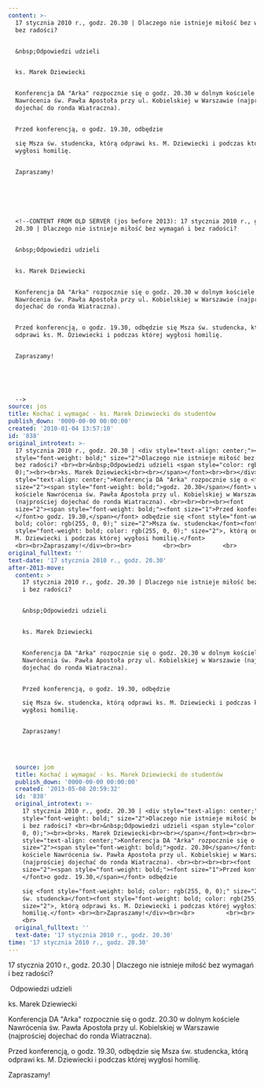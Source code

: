 ```yaml
---
content: >-
  17 stycznia 2010 r., godz. 20.30 | Dlaczego nie istnieje miłość bez wymagań i
  bez radości? 


  &nbsp;Odpowiedzi udzieli 


  ks. Marek Dziewiecki


  Konferencja DA "Arka" rozpocznie się o godz. 20.30 w dolnym kościele
  Nawrócenia św. Pawła Apostoła przy ul. Kobielskiej w Warszawie (najprościej
  dojechać do ronda Wiatraczna). 


  Przed konferencją, o godz. 19.30, odbędzie 

  się Msza św. studencka, którą odprawi ks. M. Dziewiecki i podczas której
  wygłosi homilię. 


  Zapraszamy!

           

           


  <!--CONTENT FROM OLD SERVER (jos before 2013): 17 stycznia 2010 r., godz.
  20.30 | Dlaczego nie istnieje miłość bez wymagań i bez radości? 


  &nbsp;Odpowiedzi udzieli 


  ks. Marek Dziewiecki


  Konferencja DA "Arka" rozpocznie się o godz. 20.30 w dolnym kościele
  Nawrócenia św. Pawła Apostoła przy ul. Kobielskiej w Warszawie (najprościej
  dojechać do ronda Wiatraczna). 


  Przed konferencją, o godz. 19.30, odbędzie się Msza św. studencka, którą
  odprawi ks. M. Dziewiecki i podczas której wygłosi homilię. 


  Zapraszamy!

           

           
           
  -->
source: jos
title: Kochać i wymagać - ks. Marek Dziewiecki do studentów
publish_down: '0000-00-00 00:00:00'
created: '2010-01-04 13:57:10'
id: '838'
original_introtext: >-
  17 stycznia 2010 r., godz. 20.30 | <div style="text-align: center;"><font
  style="font-weight: bold;" size="2">Dlaczego nie istnieje miłość bez wymagań i
  bez radości? <br><br>&nbsp;Odpowiedzi udzieli <span style="color: rgb(204, 0,
  0);"><br><br>ks. Marek Dziewiecki<br><br></span></font><br><br></div><div
  style="text-align: center;">Konferencja DA "Arka" rozpocznie się o <font
  size="2"><span style="font-weight: bold;">godz. 20.30</span></font> w dolnym
  kościele Nawrócenia św. Pawła Apostoła przy ul. Kobielskiej w Warszawie
  (najprościej dojechać do ronda Wiatraczna). <br><br><br><br><font
  size="2"><span style="font-weight: bold;"><font size="1">Przed konferencją,
  </font>o godz. 19.30,</span></font> odbędzie się <font style="font-weight:
  bold; color: rgb(255, 0, 0);" size="2">Msza św. studencka</font><font
  style="font-weight: bold; color: rgb(255, 0, 0);" size="2">, którą odprawi ks.
  M. Dziewiecki i podczas której wygłosi homilię.</font>
  <br><br>Zapraszamy!</div><br><br>         <br><br>         <br>         
original_fulltext: ''
text-date: '17 stycznia 2010 r., godz. 20.30'
after-2013-move:
  content: >
    17 stycznia 2010 r., godz. 20.30 | Dlaczego nie istnieje miłość bez wymagań
    i bez radości? 


    &nbsp;Odpowiedzi udzieli 


    ks. Marek Dziewiecki


    Konferencja DA "Arka" rozpocznie się o godz. 20.30 w dolnym kościele
    Nawrócenia św. Pawła Apostoła przy ul. Kobielskiej w Warszawie (najprościej
    dojechać do ronda Wiatraczna). 


    Przed konferencją, o godz. 19.30, odbędzie 

    się Msza św. studencka, którą odprawi ks. M. Dziewiecki i podczas której
    wygłosi homilię. 


    Zapraszamy!

             

             
  source: jom
  title: Kochać i wymagać - ks. Marek Dziewiecki do studentów
  publish_down: '0000-00-00 00:00:00'
  created: '2013-05-08 20:59:32'
  id: '838'
  original_introtext: >-
    17 stycznia 2010 r., godz. 20.30 | <div style="text-align: center;"><font
    style="font-weight: bold;" size="2">Dlaczego nie istnieje miłość bez wymagań
    i bez radości? <br><br>&nbsp;Odpowiedzi udzieli <span style="color: rgb(204,
    0, 0);"><br><br>ks. Marek Dziewiecki<br><br></span></font><br><br></div><div
    style="text-align: center;">Konferencja DA "Arka" rozpocznie się o <font
    size="2"><span style="font-weight: bold;">godz. 20.30</span></font> w dolnym
    kościele Nawrócenia św. Pawła Apostoła przy ul. Kobielskiej w Warszawie
    (najprościej dojechać do ronda Wiatraczna). <br><br><br><br><font
    size="2"><span style="font-weight: bold;"><font size="1">Przed konferencją,
    </font>o godz. 19.30,</span></font> odbędzie 

    się <font style="font-weight: bold; color: rgb(255, 0, 0);" size="2">Msza
    św. studencka</font><font style="font-weight: bold; color: rgb(255, 0, 0);"
    size="2">, którą odprawi ks. M. Dziewiecki i podczas której wygłosi
    homilię.</font> <br><br>Zapraszamy!</div><br><br>         <br><br>        
    <br>
  original_fulltext: ''
  text-date: '17 stycznia 2010 r., godz. 20.30'
time: '17 stycznia 2010 r., godz. 20.30'
---
```

17 stycznia 2010 r., godz. 20.30 | Dlaczego nie istnieje miłość bez wymagań i bez radości? 

&nbsp;Odpowiedzi udzieli 

ks. Marek Dziewiecki

Konferencja DA "Arka" rozpocznie się o godz. 20.30 w dolnym kościele Nawrócenia św. Pawła Apostoła przy ul. Kobielskiej w Warszawie (najprościej dojechać do ronda Wiatraczna). 

Przed konferencją, o godz. 19.30, odbędzie 
się Msza św. studencka, którą odprawi ks. M. Dziewiecki i podczas której wygłosi homilię. 

Zapraszamy!

         

         


<!--CONTENT FROM OLD SERVER (jos before 2013): 17 stycznia 2010 r., godz. 20.30 | Dlaczego nie istnieje miłość bez wymagań i bez radości? 

&nbsp;Odpowiedzi udzieli 

ks. Marek Dziewiecki

Konferencja DA "Arka" rozpocznie się o godz. 20.30 w dolnym kościele Nawrócenia św. Pawła Apostoła przy ul. Kobielskiej w Warszawie (najprościej dojechać do ronda Wiatraczna). 

Przed konferencją, o godz. 19.30, odbędzie się Msza św. studencka, którą odprawi ks. M. Dziewiecki i podczas której wygłosi homilię. 

Zapraszamy!

         

         
         
-->

<!--{{json:{"created_date":"2010-01-04 13:57:10","publish_down":"0000-00-00 00:00:00","id":"838"}}}-->